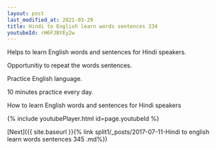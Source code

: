 ```yaml
---
layout: post
last_modified_at: 2021-03-29
title: Hindi to English learn words sentences 334 
youtubeId: rH6FJBYEy2w
---
```

 
 
Helps to learn English words and sentences for Hindi speakers.

Opportunitiy to repeat the words sentences. 

Practice English language. 
 
10 minutes practice every day. 
 
How to learn English words and sentences for Hindi speakers 
 
{% include youtubePlayer.html id=page.youtubeId %}
 
 
[Next]({{ site.baseurl }}{% link  split1/_posts/2017-07-11-Hindi to english learn words sentences 345 .md%})
 
